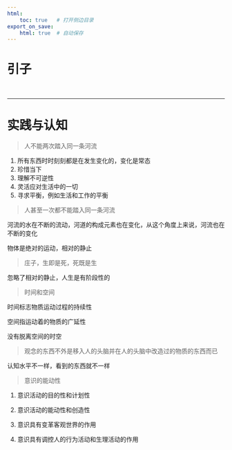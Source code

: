 ```yaml
---
html:
    toc: true   # 打开侧边目录
export_on_save:
    html: true  # 自动保存
---
```


# 引子



<br>

---


# 实践与认知

> 人不能两次踏入同一条河流

1. 所有东西时时刻刻都是在发生变化的，变化是常态
2. 珍惜当下
3. 理解不可逆性
4. 灵活应对生活中的一切
5. 寻求平衡，例如生活和工作的平衡

> 人甚至一次都不能踏入同一条河流

河流的水在不断的流动，河道的构成元素也在变化，从这个角度上来说，河流也在不断的变化

物体是绝对的运动，相对的静止

> 庄子，生即是死，死既是生

忽略了相对的静止，人生是有阶段性的

> 时间和空间

时间标志物质运动过程的持续性

空间指运动着的物质的广延性

没有脱离空间的时空

> 观念的东西不外是移入人的头脑并在人的头脑中改造过的物质的东西而已

认知水平不一样，看到的东西就不一样

> 意识的能动性

1. 意识活动的目的性和计划性

2. 意识活动的能动性和创造性

3. 意识具有变革客观世界的作用

4. 意识具有调控人的行为活动和生理活动的作用